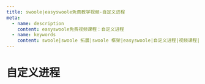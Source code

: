 ```yaml
---
title: swoole|easyswoole免费教学视频-自定义进程
meta:
  - name: description
    content: easyswoole免费视频课程：自定义进程
  - name: keywords
    content: swoole|swoole 拓展|swoole 框架|easyswoole|自定义进程|视频课程|免费教程
---
```

# 自定义进程
<script type="text/javascript" src="/Js/Ckplayer/ckplayer.js"></script>
<div class="video" style="width: 50rem;height: 30rem;"></div>
<script type="text/javascript">
    var videoObject = {
    		container: '.video',
    		variable: 'player',
    		video:'http://video-oss.easyswoole.com/%E5%85%A5%E9%97%A8%E6%95%99%E7%A8%8B1/%E8%87%AA%E5%AE%9A%E4%B9%89%E8%BF%9B%E7%A8%8B.mp4'
    	};
    var player=new ckplayer(videoObject);
</script>

